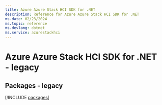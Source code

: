 ```yaml
---
title: Azure Azure Stack HCI SDK for .NET
description: Reference for Azure Azure Stack HCI SDK for .NET
ms.date: 02/23/2024
ms.topic: reference
ms.devlang: dotnet
ms.service: azurestackhci
---
```

# Azure Azure Stack HCI SDK for .NET - legacy
## Packages - legacy
[!INCLUDE [packages](azure-stack-hci-index.md)]